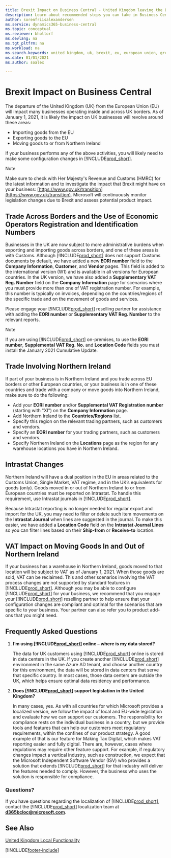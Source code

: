 ```yaml
---
title: Brexit Impact on Business Central - United Kingdom leaving the European Union
description: Learn about recommended steps you can take in Business Central to help manage the impact of the United Kingdom leaving the European Union.
author: sorenfriisalexandersen
ms.service: dynamics365-business-central
ms.topic: conceptual
ms.reviewer: bholtorf
ms.devlang: na
ms.tgt_pltfrm: na
ms.workload: na
ms.search.keywords: united kingdom, uk, brexit, eu, european union, great britain, northern ireland
ms.date: 01/01/2021
ms.author: soalex

---
```

# Brexit Impact on Business Central

The departure of the United Kingdom (UK) from the European Union (EU) will impact many businesses operating inside and across UK borders. As of January 1, 2021, it is likely the impact on UK businesses will revolve around these areas:

* Importing goods from the EU
* Exporting goods to the EU
* Moving goods to or from Northern Ireland

If your business performs any of the above activities, you will likely need to make some configuration changes in [!INCLUDE[prod_short](../../includes/prod_short.md)].

> [!NOTE]  
>  Make sure to check with Her Majesty's Revenue and Customs (HMRC) for the latest information and to investigate the impact that Brexit might have on your business: [https://www.gov.uk/transition](https://www.gov.uk/transition). Microsoft will continuously monitor legislation changes due to Brexit and assess potential product impact.   


## Trade Across Borders and the Use of Economic Operators Registration and Identification Numbers 
Businesses in the UK are now subject to more administrative burdens when exporting and importing goods across borders, and one of these areas is with Customs. Although [!INCLUDE[prod_short](../../includes/prod_short.md)] does not support Customs documents by default, we have added a new **EORI number** field to the **Company Information**, **Customer**, and **Vendor** pages. This field is added to the international version (W1) and is available in all versions for European countries. In the UK version, we have also added a **Supplementary VAT Reg. Number** field on the **Company Information** page for scenarios where you must provide more than one of VAT registration number. For example, this number is typically on invoices, depending on the countries/regions of the specific trade and on the movement of goods and services.

Please engage your [!INCLUDE[prod_short](../../includes/prod_short.md)] reselling partner for assistance with adding the **EORI number** or **Supplementary VAT Reg. Number** to the relevant reports.  

> [!NOTE]  
>  If you are using [!INCLUDE[prod_short](../../includes/prod_short.md)] on-premises, to use the **EORI number**, **Supplemental VAT Reg. No.** and **Location Code** fields you must install the January 2021 Cumulative Update.   

## Trade Involving Northern Ireland
If part of your business is in Northern Ireland and you trade across EU borders or other European countries, or your business is in one of these countries and trade with a company or move goods into Northern Ireland, make sure to do the following:

* Add your **EORI number** and/or **Supplemental VAT Registration number** (starting with "XI") on the **Company Information** page.
* Add Northern Ireland to the **Countries/Regions** list.
* Specify this region on the relevant trading partners, such as customers and vendors.
* Specify an **EORI number** for your trading partners, such as customers and vendors.
* Specify Northern Ireland on the **Locations** page as the region for any warehouse locations you have in Northern Ireland.  

## Intrastat Changes
Northern Ireland will have a dual position in the EU in areas related to the Customs Union, Single Market, VAT regime, and in the UK’s equivalents for goods (only). Goods moved in or out of Northern Ireland to or from European countries must be reported on Intrastat. To handle this requirement, use Intrastat journals in [!INCLUDE[prod_short](../../includes/prod_short.md)]. 

Because Intrastat reporting is no longer needed for regular export and import for the UK, you may need to filter or delete such item movements on the **Intrastat Journal** when lines are suggested in the journal. To make this easier, we have added a **Location Code** field on the **Intrastat Journal Lines** so you can filter lines based on their **Ship-from** or **Receive-to** location. 

## VAT Impact on Moving Goods In and Out of Northern Ireland
If your business has a warehouse in Northern Ireland, goods moved to that location will be subject to VAT as of January 1, 2021. When those goods are sold, VAT can be reclaimed. This and other scenarios involving the VAT process changes are not supported by standard features in [!INCLUDE[prod_short](../../includes/prod_short.md)]. Although you may be able to configure [!INCLUDE[prod_short](../../includes/prod_short.md)] for your business, we recommend that you engage your [!INCLUDE[prod_short](../../includes/prod_short.md)] reselling partner to help ensure that your configuration changes are compliant and optimal for the scenarios that are specific to your business. Your partner can also refer you to product add-ons that you might need. 

## Frequently Asked Questions

1. **I’m using [!INCLUDE[prod_short](../../includes/prod_short.md)] online – where is my data stored?**

    The data for UK customers using [!INCLUDE[prod_short](../../includes/prod_short.md)] online is stored in data centers in the UK. If you create another [!INCLUDE[prod_short](../../includes/prod_short.md)] environment in the same Azure AD tenant, and choose another country for this environment, the data will be stored in data centers that serve that specific country. In most cases, those data centers are outside the UK, which helps ensure optimal data residency and performance.

2. **Does [!INCLUDE[prod_short](../../includes/prod_short.md)] support legislation in the United Kingdom?**

    In many cases, yes. As with all countries for which Microsoft provides a localized version, we follow the impact of local and EU-wide legislation and evaluate how we can support our customers. The responsibility for compliance rests on the individual business in a country, but we provide tools and features that can help our customers meet regulatory requirements, within the confines of our product strategy. A good example of that is our feature for Making Tax Digital, which makes VAT reporting easier and fully digital. There are, however, cases where regulations may require other feature support. For example, if regulatory changes impact a vertical industry, such as construction, we expect that the Microsoft Independent Software Vendor (ISV) who provides a solution that extends [!INCLUDE[prod_short](../../includes/prod_short.md)] for that industry will deliver the features needed to comply. However, the business who uses the solution is responsible for compliance.

### Questions?

If you have questions regarding the localization of [!INCLUDE[prod_short](../../includes/prod_short.md)], contact the [!INCLUDE[prod_short](../../includes/prod_short.md)] localization team at **d365bcloc@microsoft.com**.

## See Also

[United Kingdom Local Functionality](united-kingdom-local-functionality.md)  


[!INCLUDE[footer-include](../../includes/footer-banner.md)]